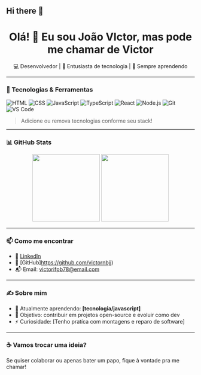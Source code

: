 ## Hi there 👋

<h1 align="center">Olá! 👋 Eu sou João VIctor, mas pode me chamar de Victor</h1>

<p align="center">
  💻 Desenvolvedor | 🚀 Entusiasta de tecnologia | 🧠 Sempre aprendendo
</p>

---

### 🧰 Tecnologias & Ferramentas

![HTML](https://img.shields.io/badge/-HTML5-000?style=flat&logo=html5)
![CSS](https://img.shields.io/badge/-CSS3-000?style=flat&logo=css3)
![JavaScript](https://img.shields.io/badge/-JavaScript-000?style=flat&logo=javascript)
![TypeScript](https://img.shields.io/badge/-TypeScript-000?style=flat&logo=typescript)
![React](https://img.shields.io/badge/-React-000?style=flat&logo=react)
![Node.js](https://img.shields.io/badge/-Node.js-000?style=flat&logo=node.js)
![Git](https://img.shields.io/badge/-Git-000?style=flat&logo=git)
![VS Code](https://img.shields.io/badge/-VS%20Code-000?style=flat&logo=visual-studio-code)

> Adicione ou remova tecnologias conforme seu stack!

---

### 📊 GitHub Stats

<div align="center">
  <img height="180em" src="https://github-readme-stats.vercel.app/api?username=seu-usuario&show_icons=true&theme=tokyonight&count_private=true"/>
  <img height="180em" src="https://github-readme-stats.vercel.app/api/top-langs/?username=seu-usuario&layout=compact&theme=tokyonight"/>
</div>

---

### 📫 Como me encontrar

- 💼 [LinkedIn](www.linkedin.com/in/joão-victor-pereira-do-nascimento-7566a6231l)
- 🐙 [GitHub]https://github.com/victornbjj)
- 📬 Email: victorifpb78@email.com

---

### ✍️ Sobre mim

- 🌱 Atualmente aprendendo: **[tecnologia/javascript]**
- 🎯 Objetivo: contribuir em projetos open-source e evoluir como dev
- ⚡ Curiosidade: [Tenho pratíca com montagens e reparo de software]

---

### ☕ Vamos trocar uma ideia?

Se quiser colaborar ou apenas bater um papo, fique à vontade pra me chamar!

